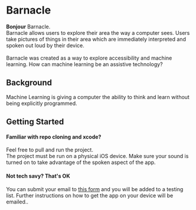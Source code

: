 # Barnacle

<b>Bonjour</b> Barnacle.<br>
Barnacle allows users to explore their area the way a computer sees. Users take pictures of things in their area which are immediately interpreted and spoken out loud by their device.<br><br>
Barnacle was created as a way to explore accessibility and machine learning. How can machine learning be an assistive technology?  

## Background

Machine Learning is giving a computer the ability to think and learn without being explicitly programmed.

## Getting Started

#### Familiar with repo cloning and xcode?
Feel free to pull and run the project.<br>
The project must be run on a physical iOS device. Make sure your sound is turned on to take advantage of the spoken aspect of the app.

#### Not tech savy? That's OK
You can submit your email to [this form](https://goo.gl/forms/otYV4Xt3NlvrUuVn2) and you will be added to a testing list. Further instructions on how to get the app on your device will be emailed..

